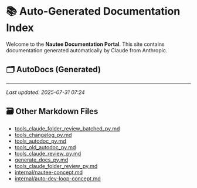 # 📚 Auto-Generated Documentation Index

Welcome to the **Nautee Documentation Portal**. This site contains documentation generated automatically by Claude from Anthropic.

## 🗂️ AutoDocs (Generated)


---

_Last updated: 2025-07-31 07:24_

## 🗃️ Other Markdown Files

- [tools_claude_folder_review_batched_py.md](tools_claude_folder_review_batched_py.md)
- [tools_changelog_py.md](tools_changelog_py.md)
- [tools_autodoc_py.md](tools_autodoc_py.md)
- [tools_old_autodoc_py.md](tools_old_autodoc_py.md)
- [tools_claude_review_py.md](tools_claude_review_py.md)
- [generate_docs_py.md](generate_docs_py.md)
- [tools_claude_folder_review_py.md](tools_claude_folder_review_py.md)
- [internal/nautee-concept.md](internal/nautee-concept.md)
- [internal/auto-dev-loop-concept.md](internal/auto-dev-loop-concept.md)
